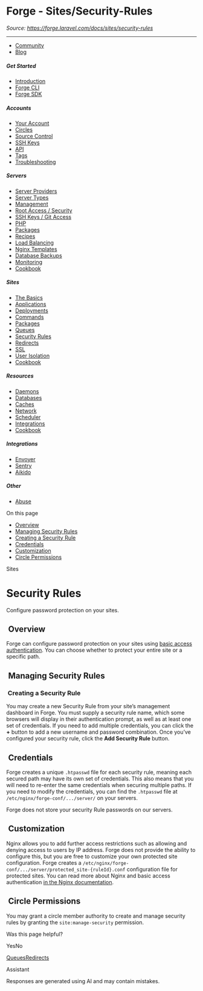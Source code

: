 # Forge - Sites/Security-Rules

*Source: https://forge.laravel.com/docs/sites/security-rules*

---

- [Community](https://discord.com/invite/laravel)
- [Blog](https://blog.laravel.com/forge)

##### Get Started

- [Introduction](/docs/introduction)
- [Forge CLI](/docs/cli)
- [Forge SDK](/docs/sdk)

##### Accounts

- [Your Account](/docs/accounts/your-account)
- [Circles](/docs/accounts/circles)
- [Source Control](/docs/accounts/source-control)
- [SSH Keys](/docs/accounts/ssh)
- [API](/docs/accounts/api)
- [Tags](/docs/accounts/tags)
- [Troubleshooting](/docs/accounts/cookbook)

##### Servers

- [Server Providers](/docs/servers/providers)
- [Server Types](/docs/servers/types)
- [Management](/docs/servers/management)
- [Root Access / Security](/docs/servers/provisioning-process)
- [SSH Keys / Git Access](/docs/servers/ssh)
- [PHP](/docs/servers/php)
- [Packages](/docs/servers/packages)
- [Recipes](/docs/servers/recipes)
- [Load Balancing](/docs/servers/load-balancing)
- [Nginx Templates](/docs/servers/nginx-templates)
- [Database Backups](/docs/servers/backups)
- [Monitoring](/docs/servers/monitoring)
- [Cookbook](/docs/servers/cookbook)

##### Sites

- [The Basics](/docs/sites/the-basics)
- [Applications](/docs/sites/applications)
- [Deployments](/docs/sites/deployments)
- [Commands](/docs/sites/commands)
- [Packages](/docs/sites/packages)
- [Queues](/docs/sites/queues)
- [Security Rules](/docs/sites/security-rules)
- [Redirects](/docs/sites/redirects)
- [SSL](/docs/sites/ssl)
- [User Isolation](/docs/sites/user-isolation)
- [Cookbook](/docs/sites/cookbook)

##### Resources

- [Daemons](/docs/resources/daemons)
- [Databases](/docs/resources/databases)
- [Caches](/docs/resources/caches)
- [Network](/docs/resources/network)
- [Scheduler](/docs/resources/scheduler)
- [Integrations](/docs/resources/integrations)
- [Cookbook](/docs/resources/cookbook)

##### Integrations

- [Envoyer](/docs/integrations/envoyer)
- [Sentry](/docs/integrations/sentry)
- [Aikido](/docs/integrations/aikido)

##### Other

- [Abuse](/docs/abuse)

On this page

- [Overview](#overview)
- [Managing Security Rules](#managing-security-rules)
- [Creating a Security Rule](#creating-a-security-rule)
- [Credentials](#credentials)
- [Customization](#customization)
- [Circle Permissions](#circle-permissions)

Sites

# Security Rules

Configure password protection on your sites.

## [​](#overview) Overview

Forge can configure password protection on your sites using [basic access authentication](https://en.wikipedia.org/wiki/Basic_access_authentication). You can choose whether to protect your entire site or a specific path.

## [​](#managing-security-rules) Managing Security Rules

### [​](#creating-a-security-rule) Creating a Security Rule

You may create a new Security Rule from your site’s management dashboard in Forge. You must supply a security rule name, which some browsers will display in their authentication prompt, as well as at least one set of credentials. If you need to add multiple credentials, you can click the **+** button to add a new username and password combination.
Once you’ve configured your security rule, click the **Add Security Rule** button.

## [​](#credentials) Credentials

Forge creates a unique `.htpasswd` file for each security rule, meaning each secured path may have its own set of credentials. This also means that you will need to re-enter the same credentials when securing multiple paths. If you need to modify the credentials, you can find the `.htpasswd` file at `/etc/nginx/forge-conf/.../server/` on your servers.

Forge does not store your security Rule passwords on our servers.

## [​](#customization) Customization

Nginx allows you to add further access restrictions such as allowing and denying access to users by IP address. Forge does not provide the ability to configure this, but you are free to customize your own protected site configuration. Forge creates a `/etc/nginx/forge-conf/.../server/protected_site-{ruleId}.conf` configuration file for protected sites. You can read more about Nginx and basic access authentication [in the Nginx documentation](https://docs.nginx.com/nginx/admin-guide/security-controls/configuring-http-basic-authentication/#).

## [​](#circle-permissions) Circle Permissions

You may grant a circle member authority to create and manage security rules by granting the `site:manage-security` permission.

Was this page helpful?

YesNo

[Queues](/docs/sites/queues)[Redirects](/docs/sites/redirects)

Assistant

Responses are generated using AI and may contain mistakes.